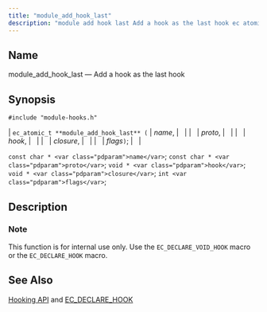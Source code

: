 ```yaml
---
title: "module_add_hook_last"
description: "module add hook last Add a hook as the last hook ec atomic t module add hook last name proto hook closure flags const char name const char proto void hook void closure int flags This function is for internal use only Use the EC DECLARE VOID HOOK macro or..."
---
```


<a name="apis.module_add_hook_last"></a> 
## Name

module_add_hook_last — Add a hook as the last hook

## Synopsis

`#include "module-hooks.h"`

| `ec_atomic_t **module_add_hook_last** (` | <var class="pdparam">name</var>, |   |
|   | <var class="pdparam">proto</var>, |   |
|   | <var class="pdparam">hook</var>, |   |
|   | <var class="pdparam">closure</var>, |   |
|   | <var class="pdparam">flags</var>`)`; |   |

`const char * <var class="pdparam">name</var>`;
`const char * <var class="pdparam">proto</var>`;
`void * <var class="pdparam">hook</var>`;
`void * <var class="pdparam">closure</var>`;
`int <var class="pdparam">flags</var>`;<a name="idp58035744"></a> 
## Description

### Note

This function is for internal use only. Use the `EC_DECLARE_VOID_HOOK` macro or the `EC_DECLARE_HOOK` macro.

<a name="idp58038800"></a> 
## See Also

[Hooking API](/momentum/3/3-api/arch-primary-apis#arch.hooking) and [EC_DECLARE_HOOK](/momentum/3/3-api/apis-ec-declare-hook)